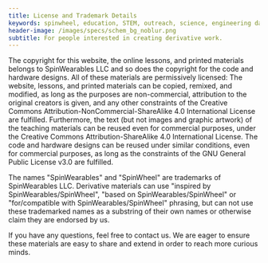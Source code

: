 ```yaml
---
title: License and Trademark Details
keywords: spinwheel, education, STEM, outreach, science, engineering day, electronics, computer science, physics
header-image: /images/specs/schem_bg_noblur.png
subtitle: For people interested in creating derivative work.
---
```


<div class="row dark">
<div class="column long-text">
The copyright for this website, the online lessons, and printed materials belongs to SpinWearables LLC and so does the copyright for the code and hardware designs. All of these materials are permissively licensed: The website, lessons, and printed materials can be copied, remixed, and modified, as long as the purposes are non-commercial, attribution to the original creators is given, and any other constraints of the Creative Commons Attribution-NonCommercial-ShareAlike 4.0 International License are fulfilled. Furthermore, the text (but not images and graphic artwork) of the teaching materials can be reused even for commercial purposes, under the Creative Commons Attribution-ShareAlike 4.0 International License. The code and hardware designs can be reused under similar conditions, even for commercial purposes, as long as the constraints of the GNU General Public License v3.0 are fulfilled.

The names "SpinWearables" and "SpinWheel" are trademarks of SpinWearables LLC. Derivative materials can use "inspired by SpinWearables/SpinWheel", "based on SpinWearables/SpinWheel" or "for/compatible with SpinWearables/SpinWheel" phrasing, but can not use these trademarked names as a substring of their own names or otherwise claim they are endorsed by us.

If you have any questions, feel free to contact us. We are eager to ensure these materials are easy to share and extend in order to reach more curious minds.
</div>
</div>
